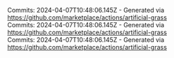 Commits: 2024-04-07T10:48:06.145Z - Generated via https://github.com/marketplace/actions/artificial-grass
<br>
Commits: 2024-04-07T10:48:06.145Z - Generated via https://github.com/marketplace/actions/artificial-grass
<br>
Commits: 2024-04-07T10:48:06.145Z - Generated via https://github.com/marketplace/actions/artificial-grass
<br>
